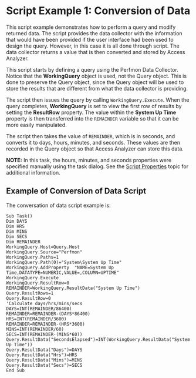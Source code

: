# Script Example 1: Conversion of Data

This script example demonstrates how to perform a query and modify returned data. The script provides the data collector with the information that would have been provided if the user interface had been used to design the query. However, in this case it is all done through script. The data collector returns a value that is then converted and stored by Access Analyzer.

This script starts by defining a query using the Perfmon Data Collector. Notice that the __WorkingQuery__ object is used, not the Query object. This is done to preserve the Query object, since the Query object will be used to store the results that are different from what the data collector is providing.

The script then issues the query by calling ```WorkingQuery.Execute```. When the query completes, __WorkingQuery__ is set to view the first row of results by setting the __ResultRow__ property. The value within the __System Up Time__ property is then transferred into the ```REMAINDER``` variable so that it can be more easily manipulated.

The script then takes the value of ```REMAINDER```, which is in seconds, and converts it to days, hours, minutes, and seconds. These values are then recorded in the Query object so that Access Analyzer can store this data.

__NOTE:__ In this task, the hours, minutes, and seconds properties were specified manually using the task dialog. See the [Script Properties](properties.md) topic for additional information.

## Example of Conversion of Data Script

The conversation of data script example is:

```
Sub Task()  
Dim DAYS  
Dim HRS  
Dim MINS  
Dim SECS  
Dim REMAINDER   
WorkingQuery.Host=Query.Host  
WorkingQuery.Source="Perfmon"  
WorkingQuery.Paths=1  
WorkingQuery.Path(0)="System\System Up Time"  
WorkingQuery.AddProperty  "NAME=System Up Time,DATATYPE=NUMERIC,VALUE=,COLUMN=UPTIME"  
WorkingQuery.Execute  
WorkingQuery.ResultRow=0  
REMAINDER=WorkingQuery.ResultData("System Up Time")   
Query.ResultRows=1  
Query.ResultRow=0   
'Calculate days/hrs/mins/secs  
DAYS=INT(REMAINDER/86400)  
REMAINDER=REMAINDER-(DAYS*86400)  
HRS=INT(REMAINDER/3600)  
REMAINDER=REMAINDER-(HRS*3600)  
MINS=INT(REMAINDER/60)  
SECS=INT(REMAINDER-(MINS*60))   
Query.ResultData("SecondsElapsed")=INT(WorkingQuery.ResultData("System Up Time"))  
Query.ResultData("Days")=DAYS  
Query.ResultData("Hrs")=HRS  
Query.ResultData("Mins")=MINS  
Query.ResultData("Secs")=SECS  
End Sub  

```
